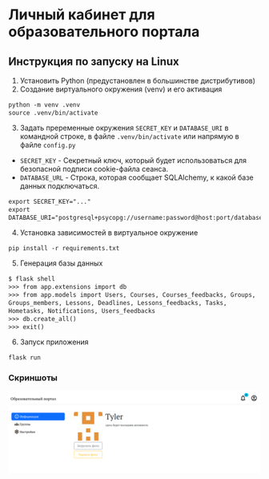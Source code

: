 # Личный кабинет для образовательного портала

## Инструкция по запуску на Linux

1. Установить Python (предустановлен в большинстве дистрибутивов)
2. Создание виртуального окружения (venv) и его активация

```shell
python -m venv .venv
source .venv/bin/activate
```

3. Задать преременные окружения `SECRET_KEY` и `DATABASE_URI` в командной строке, в файле `.venv/bin/activate` или напрямую в файле `config.py`

- `SECRET_KEY` - Секретный ключ, который будет использоваться для безопасной подписи cookie-файла сеанса.
- `DATABASE_URL` - Cтрока, которая сообщает SQLAlchemy, к какой базе данных подключаться.

```shell
export SECRET_KEY="..."
export DATABASE_URI="postgresql+psycopg://username:password@host:port/database_name"
```

4. Установка зависимостей в виртуальное окружение

```shell
pip install -r requirements.txt
```

5. Генерация базы данных

```shell
$ flask shell
>>> from app.extensions import db
>>> from app.models import Users, Courses, Courses_feedbacks, Groups, Groups_members, Lessons, Deadlines, Lessons_feedbacks, Tasks, Hometasks, Notifications, Users_feedbacks
>>> db.create_all()
>>> exit()
```

6. Запуск приложения

```shell
flask run
```

### Скриншоты

![Информация](assets/info.png "Информация")

